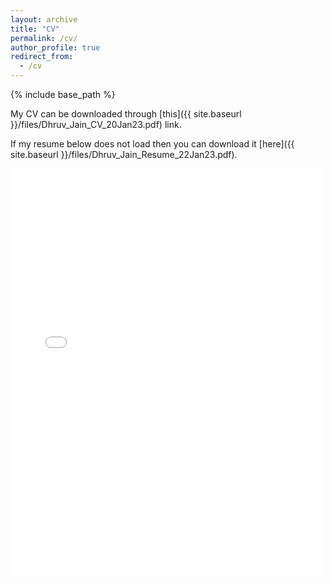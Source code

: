 ```yaml
---
layout: archive
title: "CV"
permalink: /cv/
author_profile: true
redirect_from:
  - /cv
---
```


{% include base_path %}

My CV can be downloaded through [this]({{ site.baseurl }}/files/Dhruv_Jain_CV_20Jan23.pdf) link. 

If my resume below does not load then you can download it [here]({{ site.baseurl }}/files/Dhruv_Jain_Resume_22Jan23.pdf). 

<embed src="{{ site.baseurl }}/files/Dhruv_Jain_Resume_22Jan23.pdf" width="500" height="650" type='application/pdf'>
